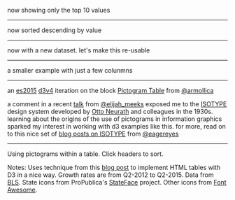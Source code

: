now showing only the top 10 values

---

now sorted descending by value

---

now with a new dataset.  let's make this re-usable

---

a smaller example with just a few colunmns

---

an [es2015](https://babeljs.io/learn-es2015/) [d3v4](https://github.com/d3/d3/blob/master/CHANGES.md) iteration on the block [Pictogram Table](https://bl.ocks.org/armollica/e4fbd694c02629251b6f) from [@armollica](https://twitter.com/armollica)

a comment in a recent [talk](https://www.meetup.com/Bay-Area-d3-User-Group/events/237644015/) from [@elijah_meeks](https://twitter.com/elijah_meeks) exposed me to the [ISOTYPE](https://en.wikipedia.org/wiki/Isotype_(picture_language)) design system developed by [Otto Neurath](https://en.wikipedia.org/wiki/Otto_Neurath) and colleagues in the 1930s.  learning about the origins of the use of pictograms in information graphics sparked my interest in working with d3 examples like this. for more, read on to this nice set of [blog posts on ISOTYPE](https://eagereyes.org/?s=isotype) from [@eagereyes](https://twitter.com/eagereyes)


---

Using pictograms within a table. Click headers to sort.

Notes:
Uses technique from this [blog post](https://vis4.net/blog/posts/making-html-tables-in-d3-doesnt-need-to-be-a-pain/)
to implement HTML tables with D3 in a nice way. Growth rates are from Q2-2012 to Q2-2015.
Data from [BLS](http://www.bls.gov/cew/).
State icons from ProPublica's [StateFace](https://propublica.github.io/stateface/) project. Other icons from [Font Awesome](https://fortawesome.github.io/Font-Awesome/).

